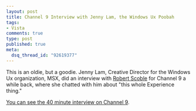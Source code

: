 ```yaml
--- 
layout: post
title: Channel 9 Interview with Jenny Lam, the Windows Ux Poobah
tags: 
- Vista
comments: true
type: post
published: true
meta: 
  dsq_thread_id: "92619377"
---
```

This is an oldie, but a goodie. Jenny Lam, Creative Director for the Windows Ux organization, MSX, did an interview with <a href="http://www.scobleizer.com">Robert Scoble</a> for Channel 9 a while back, where she chatted with him about "this whole Experience thing."

  <a href="http://channel9.msdn.com/Showpost.aspx?postid=161254">You can see the 40 minute interview on Channel 9</a>.

